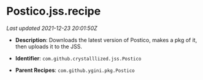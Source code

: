 # Postico.jss.recipe

_Last updated 2021-12-23 20:01:50Z_

- **Description**: Downloads the latest version of Postico, makes a pkg of it, then uploads it to the JSS.

- **Identifier**: `com.github.crystalllized.jss.Postico`

- **Parent Recipes**: `com.github.ygini.pkg.Postico`
